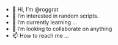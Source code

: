 - 👋 Hi, I’m @roggrat
- 👀 I’m interested in random scripts.
- 🌱 I’m currently learning ...
- 💞️ I’m looking to collaborate on anything
- 📫 How to reach me ...

<!---
roggrat/roggrat is a ✨ special ✨ repository because its `README.md` (this file) appears on your GitHub profile.
You can click the Preview link to take a look at your changes.
--->
